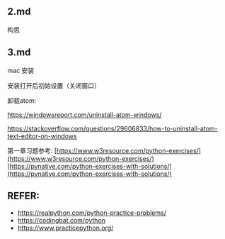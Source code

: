 ## 2.md

构思

## 3.md
mac 安装

安装打开后初始设置（关闭窗口）

卸载atom:

https://windowsreport.com/uninstall-atom-windows/

https://stackoverflow.com/questions/29606833/how-to-uninstall-atom-text-editor-on-windows


第一章习题参考:
[https://www.w3resource.com/python-exercises/](https://www.w3resource.com/python-exercises/)
[https://pynative.com/python-exercises-with-solutions/](https://pynative.com/python-exercises-with-solutions/)


## REFER:
- https://realpython.com/python-practice-problems/
- https://codingbat.com/python
- https://www.practicepython.org/
